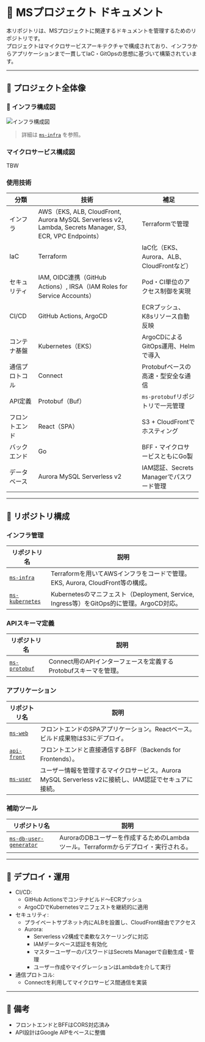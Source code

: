 # 📘 MSプロジェクト ドキュメント

本リポジトリは、MSプロジェクトに関連するドキュメントを管理するためのリポジトリです。  
プロジェクトはマイクロサービスアーキテクチャで構成されており、インフラからアプリケーションまで一貫してIaC・GitOpsの思想に基づいて構築されています。

---

## 📌 プロジェクト全体像

### 📎 インフラ構成図

![インフラ構成図](https://github.com/user-attachments/assets/eb7e36c9-35f8-40d2-867f-6fb063f682f8)

> 詳細は [`ms-infra`](https://github.com/wakabaseisei/ms-infra) を参照。

### マイクロサービス構成図
TBW

### 使用技術
| 分類      | 技術                                                                                                     | 補足                                  |
| ------- | ------------------------------------------------------------------------------------------------------ | ----------------------------------- |
| インフラ    | AWS（EKS, ALB, CloudFront, Aurora MySQL Serverless v2, Lambda, Secrets Manager, S3, ECR, VPC Endpoints） | Terraformで管理                        |
| IaC     | Terraform                                                                                              | IaC化（EKS、Aurora、ALB、CloudFrontなど） |
| セキュリティ  | IAM, OIDC連携（GitHub Actions）, IRSA（IAM Roles for Service Accounts）                                      | Pod・CI単位のアクセス制御を実現                  |
| CI/CD   | GitHub Actions, ArgoCD                                                                                 | ECRプッシュ、K8sリソース自動反映                 |
| コンテナ基盤  | Kubernetes（EKS）                                                                                        | ArgoCDによるGitOps運用、Helmで導入           |
| 通信プロトコル | Connect                                                                                                | Protobufベースの高速・型安全な通信               |
| API定義   | Protobuf（Buf）                                                                                          | `ms-protobuf`リポジトリで一元管理             |
| フロントエンド | React（SPA）                                                                                             | S3 + CloudFrontでホスティング              |
| バックエンド  | Go                                                                                                     | BFF・マイクロサービスともにGo製                  |
| データベース  | Aurora MySQL Serverless v2                                                                             | IAM認証、Secrets Managerでパスワード管理       |


---

## 📂 リポジトリ構成

### インフラ管理

| リポジトリ名 | 説明 |
|---|---|
| [`ms-infra`](https://github.com/wakabaseisei/ms-infra) | Terraformを用いてAWSインフラをコードで管理。EKS, Aurora, CloudFront等の構成。 |
| [`ms-kubernetes`](https://github.com/wakabaseisei/ms-kubernetes) | Kubernetesのマニフェスト（Deployment, Service, Ingress等）をGitOps的に管理。ArgoCD対応。 |

### APIスキーマ定義

| リポジトリ名 | 説明 |
|---|---|
| [`ms-protobuf`](https://github.com/wakabaseisei/ms-protobuf) | Connect用のAPIインターフェースを定義するProtobufスキーマを管理。 |

### アプリケーション

| リポジトリ名 | 説明 |
|---|---|
| [`ms-web`](https://github.com/wakabaseisei/ms-web) | フロントエンドのSPAアプリケーション。Reactベース。ビルド成果物はS3にデプロイ。 |
| [`api-front`](https://github.com/wakabaseisei/api-front) | フロントエンドと直接通信するBFF（Backends for Frontends）。 |
| [`ms-user`](https://github.com/wakabaseisei/ms-user) | ユーザー情報を管理するマイクロサービス。Aurora MySQL Serverless v2に接続し、IAM認証でセキュアに接続。 |

### 補助ツール

| リポジトリ名 | 説明 |
|---|---|
| [`ms-db-user-generator`](https://github.com/wakabaseisei/ms-db-user-generator) | AuroraのDBユーザーを作成するためのLambdaツール。Terraformからデプロイ・実行される。 |

---

## 🚀 デプロイ・運用

- CI/CD:
  - GitHub Actionsでコンテナビルド〜ECRプッシュ
  - ArgoCDでKubernetesマニフェストを継続的に適用
- セキュリティ:
  - プライベートサブネット内にALBを設置し、CloudFront経由でアクセス
  - Aurora:
    - Serverless v2構成で柔軟なスケーリングに対応
    - IAMデータベース認証を有効化
    - マスターユーザーのパスワードはSecrets Managerで自動生成・管理
    - ユーザー作成やマイグレーションはLambdaを介して実行
- 通信プロトコル:
  - Connectを利用してマイクロサービス間通信を実装

---

## 📄 備考

- フロントエンドとBFFはCORS対応済み
- API設計はGoogle AIPをベースに整備
